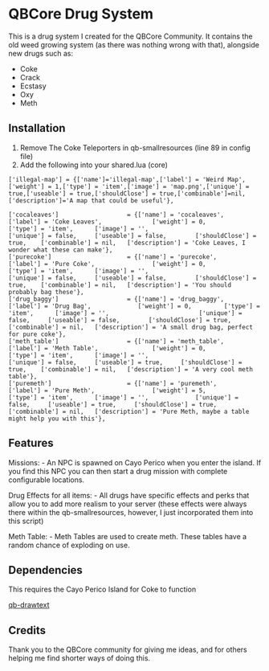 # QBCore Drug System
This is a drug system I created for the QBCore Community. It contains the old weed growing system (as there was nothing wrong with that), alongside new drugs such as:
- Coke
- Crack
- Ecstasy
- Oxy
- Meth

## Installation
1) Remove The Coke Teleporters in qb-smallresources (line 89 in config file)
2) Add the following into your shared.lua (core)
```
['illegal-map'] = {['name']='illegal-map',['label'] = 'Weird Map',['weight'] = 1,['type'] = 'item',['image'] = 'map.png',['unique'] = true,['useable'] = true,['shouldClose'] = true,['combinable']=nil,['description']='A map that could be useful'},

['cocaleaves'] 				 	 = {['name'] = 'cocaleaves',					['label'] = 'Coke Leaves',				['weight'] = 0,			['type'] = 'item',		['image'] = '',							['unique'] = false,		['useable'] = false,		['shouldClose'] = true,	   ['combinable'] = nil,   ['description'] = 'Coke Leaves, I wonder what these can make'},
['purecoke'] 				 	 = {['name'] = 'purecoke',					['label'] = 'Pure Coke',				['weight'] = 0,			['type'] = 'item',		['image'] = '',							['unique'] = false,		['useable'] = false,		['shouldClose'] = true,	   ['combinable'] = nil,   ['description'] = 'You should probably bag these'},
['drug_baggy'] 				 	 = {['name'] = 'drug_baggy',					['label'] = 'Drug Bag',				['weight'] = 0,			['type'] = 'item',		['image'] = '',							['unique'] = false,		['useable'] = false,		['shouldClose'] = true,	   ['combinable'] = nil,   ['description'] = 'A small drug bag, perfect for pure coke'},
['meth_table'] 				 	 = {['name'] = 'meth_table',					['label'] = 'Meth Table',				['weight'] = 0,			['type'] = 'item',		['image'] = '',							['unique'] = false,		['useable'] = true,		['shouldClose'] = true,	   ['combinable'] = nil,   ['description'] = 'A very cool meth table'},
['puremeth'] 					 = {['name'] = 'puremeth', 						['label'] = 'Pure Meth', 				['weight'] = 5, 		['type'] = 'item', 		['image'] = '', 			['unique'] = false, 	['useable'] = true, 	['shouldClose'] = true,    ['combinable'] = nil,   ['description'] = 'Pure Meth, maybe a table might help you with this'},

```

## Features 
Missions:
    - An NPC is spawned on Cayo Perico when you enter the island. If you find this NPC you can then start a drug mission with complete configurable locations. 

Drug Effects for all items: 
    - All drugs have specific effects and perks that allow you to add more realism to your server (these effects were always there within the qb-smallresources, however, I just incorporated them into this script)

Meth Table:
    - Meth Tables are used to create meth. These tables have a random chance of exploding on use.

## Dependencies 
This requires the Cayo Perico Island for Coke to function

[qb-drawtext](https://github.com/idrisdose/qb-drawtext)

## Credits
Thank you to the QBCore community for giving me ideas, and for others helping me find shorter ways of doing this. 
